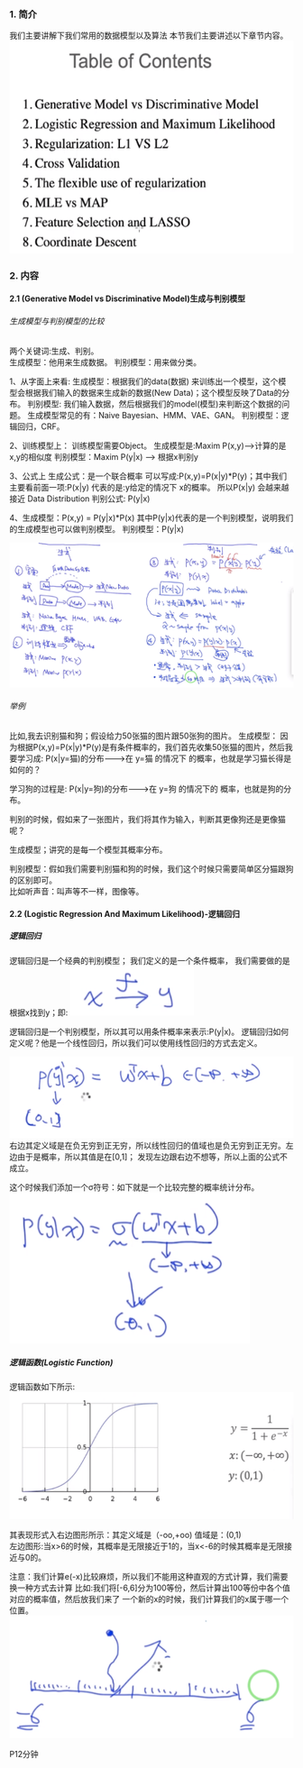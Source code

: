 ### 1. 简介
  我们主要讲解下我们常用的数据模型以及算法
  本节我们主要讲述以下章节内容。
   ![](../images/28.png)  

### 2. 内容

#### 2.1 (Generative Model vs Discriminative Model)生成与判别模型 

###### 生成模型与判别模型的比较
  两个关键词:生成、判别。  
  生成模型：他用来生成数据。
  判别模型：用来做分类。  
  
  1、从字面上来看:
  生成模型：根据我们的data(数据) 来训练出一个模型，这个模型会根据我们输入的数据来生成新的数据(New Data)；这个模型反映了Data的分布。
  判别模型: 我们输入数据，然后根据我们的model(模型)来判断这个数据的问题。
  生成模型常见的有：Naive Bayesian、HMM、VAE、GAN。
  判别模型：逻辑回归，CRF。
   
  2、训练模型上：
  训练模型需要Object。
  生成模型是:Maxim P(x,y)-->计算的是x,y的相似度
  判别模型：Maxim P(y|x) --> 根据x判别y  
  
  3、公式上
  生成公式：是一个联合概率 可以写成:P(x,y)=P(x|y)*P(y)；其中我们主要看前面一项:P(x|y) 代表的是:y给定的情况下 x的概率。
          所以P(x|y) 会越来越接近 Data Distribution
  判别公式:  P(y|x)
  
  4、生成模型：P(x,y) = P(y|x)*P(x)
     其中P(y|x)代表的是一个判别模型，说明我们的生成模型也可以做判别模型。
     判别模型：P(y|x)
  
   ![](../images/30.png)  
   
###### 举例  
   比如,我去识别猫和狗；假设给力50张猫的图片跟50张狗的图片。
   生成模型：
   因为根据P(x,y)=P(x|y)*P(y)是有条件概率的，我们首先收集50张猫的图片，然后我要学习成:
   P(x|y=猫)的分布--->在 y=猫 的情况下 的概率，也就是学习猫长得是如何的？
   
   学习狗的过程是:
   P(x|y=狗)的分布--->在 y=狗 的情况下的 概率，也就是狗的分布。
   
   判别的时候，假如来了一张图片，我们将其作为输入，判断其更像狗还是更像猫呢？
   
   生成模型；讲究的是每一个模型其概率分布。
   
   
   判别模型：假如我们需要判别猫和狗的时候，我们这个时候只需要简单区分猫跟狗的区别即可。  
   比如听声音：叫声等不一样，图像等。  
   
   
#### 2.2 (Logistic Regression And Maximum Likelihood)-逻辑回归
##### 逻辑回归
   逻辑回归是一个经典的判别模型；
   我们定义的是一个条件概率，
   我们需要做的是根据x找到y；即: ![](../images/31.png) 
   
   逻辑回归是一个判别模型，所以其可以用条件概率来表示:P(y|x)。
   逻辑回归如何定义呢？他是一个线性回归，所以我们可以使用线性回归的方式去定义。
   
   ![](../images/32.png) 
   右边其定义域是在负无穷到正无穷，所以线性回归的值域也是负无穷到正无穷。左边由于是概率，所以其值是在[0,1]；
   发现左边跟右边不想等，所以上面的公式不成立。
   
   这个时候我们添加一个σ符号：如下就是一个比较完整的概率统计分布。
    ![](../images/33.png)   

##### 逻辑函数(Logistic Function)  
   逻辑函数如下所示:
   ![](../images/34.png)   
   
   其表现形式入右边图形所示：其定义域是（-oo,+oo) 值域是：(0,1)  
   左边图形:当x>6的时候，其概率是无限接近于1的，当x<-6的时候其概率是无限接近与0的。  
   
   注意：我们计算e(-x)比较麻烦，所以我们不能用这种直观的方式计算，我们需要换一种方式去计算
   比如:我们将[-6,6]分为100等份，然后计算出100等份中各个值对应的概率值，然后放我们来了
   一个新的x的时候，我们计算我们的x属于哪一个位置。
   ![](../images/35.png)  
   
   P12分钟
   
      
   
   
   
   
   
   
   
   
   
   
   
   
   
   
   
   
   
   
   
